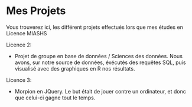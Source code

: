 # Mes Projets
Vous trouverez ici, les différent projets effectués lors que mes études en Licence MIASHS

Licence 2:
- Projet de groupe en base de données / Sciences des données. 
Nous avons, sur notre source de données, éxécutés des requêtes SQL, puis visualisé avec des graphiques en R nos résultats.

Licence 3: 
- Morpion en JQuery. 
Le but était de jouer contre un ordinateur, et donc que celui-ci gagne tout le temps. 


